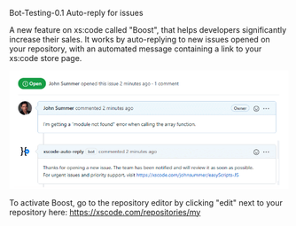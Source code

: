 Bot-Testing-0.1
Auto-reply for issues

A new feature on xs:code called "Boost", that helps developers significantly increase their sales. It works by auto-replying to new issues opened on your repository, with an automated message containing a link to your xs:code store page. 


![](https://github.com/TestingOrg-DK/Bot-Testing/blob/master/Boost-Screenshot.png)


To activate Boost, go to the repository editor by clicking "edit" next to your repository here: https://xscode.com/repositories/my
